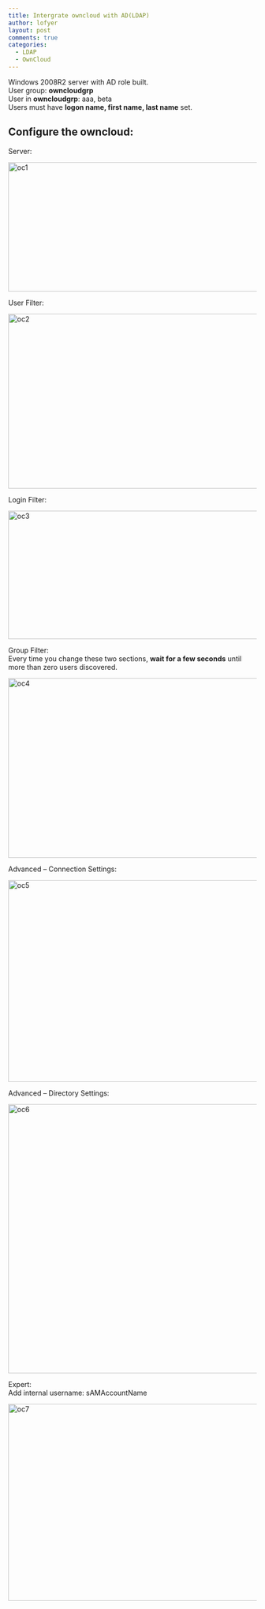 ```yaml
---
title: Intergrate owncloud with AD(LDAP)
author: lofyer
layout: post
comments: true
categories:
  - LDAP
  - OwnCloud
---
```

Windows 2008R2 server with AD role built.  
User group: **owncloudgrp**  
User in **owncloudgrp**: aaa, beta  
Users must have **logon name, first name, last name** set.

## Configure the owncloud:

Server:

<a href="http://blog.lofyer.org/intergrate-owncloud-adldap/oc1/" rel="attachment wp-att-3165"><img src="http://blog.lofyer.org/wp-content/uploads/oc1.png" alt="oc1" width="833" height="262" class="alignnone size-full wp-image-3165" /></a>

User Filter:

<a href="http://blog.lofyer.org/intergrate-owncloud-adldap/oc2/" rel="attachment wp-att-3166"><img src="http://blog.lofyer.org/wp-content/uploads/oc2.png" alt="oc2" width="834" height="354" class="alignnone size-full wp-image-3166" /></a>

Login Filter:

<a href="http://blog.lofyer.org/intergrate-owncloud-adldap/oc3/" rel="attachment wp-att-3167"><img src="http://blog.lofyer.org/wp-content/uploads/oc3.png" alt="oc3" width="850" height="260" class="alignnone size-full wp-image-3167" /></a>

Group Filter:  
Every time you change these two sections, **wait for a few seconds** until more than zero users discovered.

<a href="http://blog.lofyer.org/intergrate-owncloud-adldap/oc4/" rel="attachment wp-att-3168"><img src="http://blog.lofyer.org/wp-content/uploads/oc4.png" alt="oc4" width="844" height="364" class="alignnone size-full wp-image-3168" /></a>

Advanced &#8211; Connection Settings:

<a href="http://blog.lofyer.org/intergrate-owncloud-adldap/oc5/" rel="attachment wp-att-3169"><img src="http://blog.lofyer.org/wp-content/uploads/oc5.png" alt="oc5" width="842" height="409" class="alignnone size-full wp-image-3169" /></a>

Advanced &#8211; Directory Settings:

<a href="http://blog.lofyer.org/intergrate-owncloud-adldap/oc6/" rel="attachment wp-att-3170"><img src="http://blog.lofyer.org/wp-content/uploads/oc6.png" alt="oc6" width="904" height="545" class="alignnone size-full wp-image-3170" /></a>

Expert:  
Add internal username: sAMAccountName

<a href="http://blog.lofyer.org/intergrate-owncloud-adldap/oc7/" rel="attachment wp-att-3171"><img src="http://blog.lofyer.org/wp-content/uploads/oc7.png" alt="oc7" width="893" height="399" class="alignnone size-full wp-image-3171" /></a>